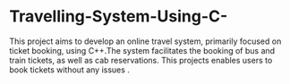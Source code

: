 # Travelling-System-Using-C-
This project aims to develop an online travel system, primarily focused on ticket booking, using C++.The system facilitates the booking of bus and train tickets, as well as cab reservations. This projects enables users to book tickets without any issues .
